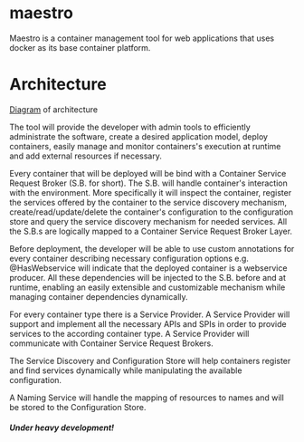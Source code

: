 # maestro
Maestro is a container management tool for web applications that uses docker as its base container platform. 

# Architecture

[Diagram](architecture_v1.0.png) of architecture

The tool will provide the developer with admin tools to efficiently administrate the software, create a desired application model,  deploy containers, easily manage and monitor containers's execution at runtime and add external resources if necessary. 

Every container that will be deployed will be bind with a Container Service Request Broker (S.B. for short). The S.B. will handle container's interaction with the environment. More specifically it will inspect the container, register the services offered by the container to the service discovery mechanism, create/read/update/delete the container's configuration to the configuration store and query the service discovery mechanism for needed services. All the S.B.s are logically mapped to a Container Service Request Broker Layer.

Before deployment, the developer will be able to use custom annotations for every container describing necessary configuration options e.g. @HasWebservice will indicate that the deployed container is a webservice producer. All these dependencies will be injected to the S.B. before and at runtime, enabling an easily extensible and customizable mechanism while managing container dependencies dynamically.

For every container type there is a Service Provider. A Service Provider will support and implement all the necessary APIs and SPIs in order to provide services to the according container type. A Service Provider will communicate with Container Service Request Brokers. 

The Service Discovery and Configuration Store will help containers register and find services dynamically while manipulating the available configuration.

A Naming Service will handle the mapping of resources to names and will be stored to the Configuration Store.

##### Under heavy development!


